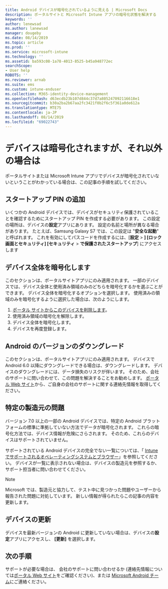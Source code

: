 ```yaml
---
title: Android デバイスが暗号化されているように見える | Microsoft Docs
description: ポータルサイトと Microsoft Intune アプリの暗号化状態を解決する
keywords: ''
author: lenewsad
ms.author: lanewsad
manager: dougeby
ms.date: 08/14/2019
ms.topic: article
ms.prod: ''
ms.service: microsoft-intune
ms.technology: ''
ms.assetid: ba593c08-1a78-4013-8525-b45a948772ec
searchScope:
- User help
ROBOTS: ''
ms.reviewer: arnab
ms.suite: ems
ms.custom: intune-enduser
ms.collection: M365-identity-device-management
ms.openlocfilehash: d63ecdb23b107d844c37d7a805247092116618e1
ms.sourcegitcommit: b30a2ba2b67aa2fc3421f0b2f6c5f361a0de612a
ms.translationtype: MTE75
ms.contentlocale: ja-JP
ms.lasthandoff: 08/14/2019
ms.locfileid: "69022743"
---
```

# <a name="device-encrypted-but-apps-say-otherwise"></a>デバイスは暗号化されますが、それ以外の場合は

ポータルサイトまたは Microsoft Intune アプリでデバイスが暗号化されていないということがわかっている場合は、この記事の手順を試してください。  

## <a name="add-a-startup-pin"></a>スタートアップ PIN の追加

いくつかの Android デバイスでは、デバイスがセキュリティ保護されていることを確認するためにスタートアップ PIN を作成する必要があります。 この設定の場所は、デバイスの**設定**アプリにあります。 設定の名前と場所が異なる場合があります。 たとえば、Samsung Galaxy S7 では、この設定は "**安全な起動**" と呼ばれます。 これを有効にしてパスコードを作成するには、[**設定** >  **] [ロック画面とセキュリティ] [セキュリティ** > **で保護されたスタートアップ**] にアクセスします  

## <a name="encrypt-the-entire-device"></a>デバイス全体を暗号化します

このセクションは、ポータルサイトアプリにのみ適用されます。 一部のデバイスでは、デバイス全体と使用済み領域のみのどちらを暗号化するかを選ぶことができます。 デバイス全体を暗号化するオプションを選択します。 使用済みの領域のみを暗号化するように選択した場合は、次のようにします。

1. [ポータル サイトからこのデバイスを削除します](unenroll-your-device-from-intune-android.md)。
2. 使用済み領域の暗号化を解除します。  
3. デバイス全体を暗号化します。  
4. デバイスを再度登録します。  

## <a name="downgrade-your-version-of-android"></a>Android のバージョンのダウングレード

このセクションは、ポータルサイトアプリにのみ適用されます。 デバイスで Android 6.0 以降にダウングレードできる場合は、ダウングレードします。 デバイスのダウングレードには、データ損失のリスクが伴います。 そのため、会社のサポートに問い合わせて、この問題を解決することをお勧めします。 [ポータル Web サイト](https://go.microsoft.com/fwlink/?linkid=2010980)から、ご自身の会社のサポートに関する連絡先情報を取得してください。  

## <a name="specific-manufacturer-issues"></a>特定の製造元の問題

バージョン 7.0 以上の一部の Android デバイスでは、特定の Android プラットフォームの標準に準拠していない方法でデータが暗号化されます。 これらの暗号化方法では、デバイス情報が危険にさらされます。 そのため、これらのデバイスはサポートされていません。 

サポートされている Android デバイスの完全でない一覧については、「 [Intune でサポートされるオペレーティングシステムとブラウザー](https://docs.microsoft.com/intune/supported-devices-browsers#supported-samsung-knox-standard-devices)」を参照してください。 デバイスが一覧に表示されない場合は、デバイスの製造元を参照するか、サポート担当者に問い合わせてください。 

> [!Note]
> Microsoft では、製造元と協力して、テスト中に見つかった問題やユーザーから報告された問題に対処しています。 新しい情報が得られたらこの記事の内容を更新します。 

## <a name="update-devices"></a>デバイスの更新   

デバイスを最新バージョンの Android に更新していない場合は、デバイスの**設定**アプリにアクセスし、 **[更新]** を選択します。  

## <a name="next-steps"></a>次の手順   
サポートが必要な場合は、 会社のサポートに問い合わせるか (連絡先情報については[ポータル Web サイト](https://go.microsoft.com/fwlink/?linkid=2010980)をご確認ください)、または <a href="mailto:wintunedroidfbk@microsoft.com?subject=I'm having trouble with enrolling my Android device&body=Describe the issue you're experiencing here.">Microsoft Android チーム</a>にご連絡ください。  
